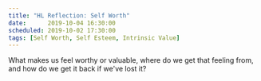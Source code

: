 ```yaml
---
title: "HL Reflection: Self Worth"
date:      2019-10-04 16:30:00
scheduled: 2019-10-02 17:30:00
tags: [Self Worth, Self Esteem, Intrinsic Value]
---
```

What makes us feel worthy or valuable, where do we get that feeling from, and how do we get it back if we've lost it?
